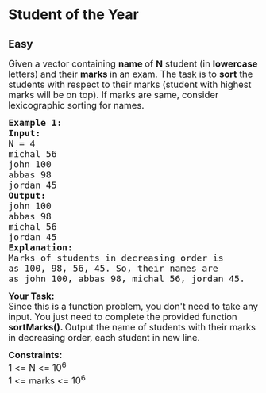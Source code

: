 # Student of the Year
## Easy 
<div class="problem-statement">
                <p></p><p><span style="font-size:18px">Given a vector containing <strong>name </strong>of <strong>N</strong> student (in <strong>lowercase </strong>letters) and their <strong>marks </strong>in an exam. The task is to <strong>sort</strong> the students with respect to their marks (student with highest marks will be on top). If marks are same, consider lexicographic sorting for names.</span></p>

<pre><span style="font-size:18px"><strong>Example 1: </strong>
<strong>Input:</strong>
N = 4
michal 56
john 100
abbas 98
jordan 45
<strong>Output: </strong>
john 100
abbas 98
michal 56
jordan 45
<strong>Explanation:
</strong>Marks of students in decreasing order is
as 100, 98, 56, 45. So, their names are
as john 100, abbas 98, michal 56, jordan 45.</span>
</pre>

<p><strong><span style="font-size:18px">Your Task:</span></strong><br>
<span style="font-size:18px">Since this is a function problem, you don't need to take any input. You just need to complete the provided function <strong>sortMarks(). </strong>Output the name of students with their marks in decreasing order, each student in new line.</span></p>

<p><span style="font-size:18px"><strong>Constraints:</strong><br>
1 &lt;= N &lt;= 10<sup>6</sup><br>
1 &lt;= marks &lt;= 10<sup>6</sup></span></p>
 <p></p>
            </div>